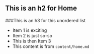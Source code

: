 <!-- content/home.md -->

<h2>This is an h2 for Home</h2>

###This is an h3 for this unordered list

+ Item 1 is exciting
+ Item 2 is just so-so
+ This is then Item 3
+ This content is from `content/home.md`
